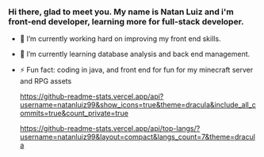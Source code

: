 


### Hi there, glad to meet you. My name is Natan Luiz and i'm front-end developer, learning more for full-stack developer.
- 🔭 I’m currently working hard on improving my front end skills.
- 🌱 I’m currently learning database analysis and back end management.
- ⚡ Fun fact: coding in java, and front end for fun for my minecraft server and RPG assets




    https://github-readme-stats.vercel.app/api?username=natanluiz99&show_icons=true&theme=dracula&include_all_commits=true&count_private=true


    https://github-readme-stats.vercel.app/api/top-langs/?username=natanluiz99&layout=compact&langs_count=7&theme=dracula
<!--
**natanluiz99/natanluiz99** is a ✨ _special_ ✨ repository because its `README.md` (this file) appears on your GitHub profile.

Here are some ideas to get you started:

- 🔭 I’m currently working hard on improving my front end skills.
- 🌱 I’m currently learning ...
- 👯 I’m looking to collaborate on ...
- 🤔 I’m looking for help with ...
- 💬 Ask me about ...
- 📫 How to reach me: ...
- 😄 Pronouns: ...
- ⚡ Fun fact: ...
-->
